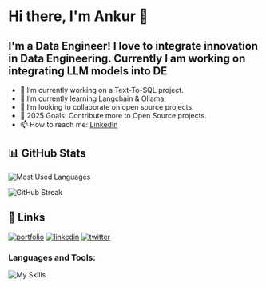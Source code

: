 # Hi there, I'm Ankur 👋

## I'm a Data Engineer! I love to integrate innovation in Data Engineering. Currently I am working on integrating LLM models into DE

- 🔭 I’m currently working on a Text-To-SQL project.
- 🌱 I’m currently learning Langchain & Ollama.
- 👯 I’m looking to collaborate on open source projects.
- 🥅 2025 Goals: Contribute more to Open Source projects.
- 📫 How to reach me: [LinkedIn](your-linkedin-url)


## 📊 GitHub Stats

![Most Used Languages](https://github-readme-stats.vercel.app/api/top-langs/?username=innovacraft&layout=compact)

![GitHub Streak](https://github-readme-streak-stats.herokuapp.com/?user=innovacraft)

## 🔗 Links
[![portfolio](https://img.shields.io/badge/my_portfolio-000?style=for-the-badge&logo=ko-fi&logoColor=white)](https://your-portfolio.com/)
[![linkedin](https://img.shields.io/badge/linkedin-0A66C2?style=for-the-badge&logo=linkedin&logoColor=white)](https://www.linkedin.com/in/your-linkedin/)
[![twitter](https://img.shields.io/badge/twitter-1DA1F2?style=for-the-badge&logo=twitter&logoColor=white)](https://twitter.com/your-twitter)


### Languages and Tools:
![My Skills](https://go-skill-icons.vercel.app/api/icons?i=aws,gcp,azure,spark,python,databricks,oracle,snowflake,hadoop,flask,django,langchain,ollama,postgres,react,datadog,jira&perline=9)

